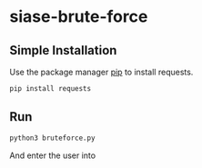 # siase-brute-force
## Simple Installation
Use the package manager [pip](https://pip.pypa.io/en/stable/) to install requests.

```bash
pip install requests
```

## Run
```bash
python3 bruteforce.py
```

And enter the user into